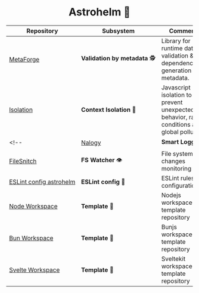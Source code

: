 <h1 align="center"> Astrohelm 🚀</h1>

| Repository                                      | Subsystem                                    | Comments                                                                                  |
| ----------------------------------------------- | -------------------------------------------- | ----------------------------------------------------------------------------------------- |
| [MetaForge][metaforge:git]                      | **Validation&nbsp;by&nbsp;metadata**&nbsp;🕵️ | Library for runtime data validation & dependency generation by metadata.                  |
| [Isolation][isolation:git]                      | **Context&nbsp;Isolation**&nbsp;💉           | Javascript isolation to prevent unexpected behavior, race conditions and global pollution |
<!-- | [Nalogy][nalogy:git]                            | **Smart&nbsp;Logger**&nbsp;🗃️                | Plugable logger, that allow you to stream logs to any external receiver                  | -->
| [FileSnitch][filesnitch:git]                    | **FS&nbsp;Watcher**&nbsp;👁️                  | File system changes monitoring                                                            |
| [ESLint&nbsp;config&nbsp;astrohelm][eslint:git] | **ESLint&nbsp;config**&nbsp;📜               | ESLint ruleset configuration                                                              |
| [Node&nbsp;Workspace][node-workspace:git]       | **Template**&nbsp;📝                         | Nodejs workspace template repository                                                      |
| [Bun&nbsp;Workspace][bun-workspace:git]         | **Template**&nbsp;📝                         | Bunjs workspace template repository                                                       |
| [Svelte&nbsp;Workspace][svelte-workspace:git]   | **Template**&nbsp;📝                         | Sveltekit workspace template repository                                                   |

[root:git]: https://github.com/astrohelm
[svelte-workspace:git]: https://github.com/astrohelm/svelte-workspace
[eslint:git]: https://github.com/astrohelm/eslint-config-astrohelm
[node-workspace:git]: https://github.com/astrohelm/node-workspace
[bun-workspace:git]: https://github.com/astrohelm/bun-workspace
[filesnitch:git]: https://github.com/astrohelm/filesnitch
[metaforge:git]: https://github.com/astrohelm/metaforge
[nalogy:git]: https://github.com/astrohelm/nalogy
[isolation:git]: https://github.com/astrohelm/isolation
[cli:git]: https://github.com/astrohelm/astrocli
[sashapop10]: https://github.com/sashapop10
[maksim]: https://github.com/expertrix

